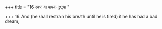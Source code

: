 +++
title = "16 स्वप्नं वा पापकं दृष्ट्वा "

+++
16. And (he shall restrain his breath until he is tired) if he has had a bad dream,
